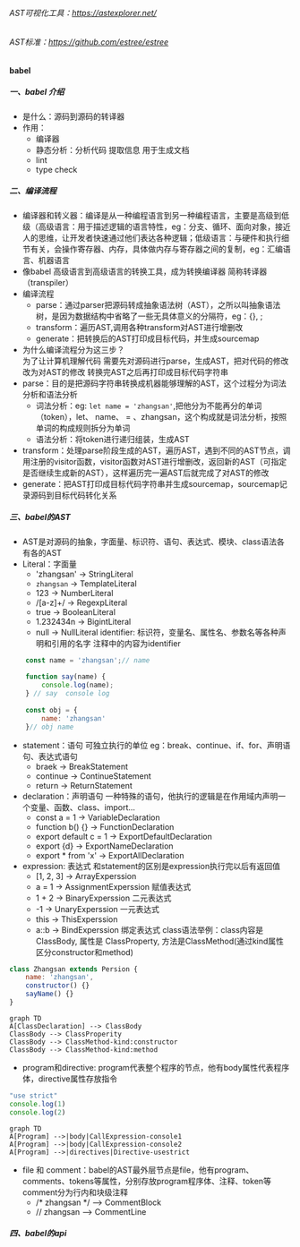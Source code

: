 ###### AST可视化工具：https://astexplorer.net/
###### AST标准：https://github.com/estree/estree
#### babel
##### 一、babel 介绍
* 是什么：源码到源码的转译器
* 作用：
    * 编译器
    * 静态分析：分析代码 提取信息 用于生成文档
    * lint
    * type check

##### 二、编译流程
* 编译器和转义器：编译是从一种编程语言到另一种编程语言，主要是高级到低级（高级语言：用于描述逻辑的语言特性，eg：分支、循环、面向对象，接近人的思维，让开发者快速通过他们表达各种逻辑；低级语言：与硬件和执行细节有关，会操作寄存器、内存，具体做内存与寄存器之间的复制，eg：汇编语言、机器语言
* 像babel 高级语言到高级语言的转换工具，成为转换编译器 简称转译器（transpiler）
* 编译流程
    * parse：通过parser把源码转成抽象语法树（AST），之所以叫抽象语法树，是因为数据结构中省略了一些无具体意义的分隔符，eg：{}, ;
    * transform：遍历AST,调用各种transform对AST进行增删改
    * generate：把转换后的AST打印成目标代码，并生成sourcemap
* 为什么编译流程分为这三步？   
    为了让计算机理解代码 需要先对源码进行parse，生成AST，把对代码的修改改为对AST的修改 转换完AST之后再打印成目标代码字符串
* parse：目的是把源码字符串转换成机器能够理解的AST，这个过程分为词法分析和语法分析
    * 词法分析：eg: ```let name = 'zhangsan'```,把他分为不能再分的单词（token），let、 name、 = 、zhangsan，这个构成就是词法分析，按照单词的构成规则拆分为单词
    * 语法分析：将token进行递归组装，生成AST
* transform：处理parse阶段生成的AST，遍历AST，遇到不同的AST节点，调用注册的visitor函数，visitor函数对AST进行增删改，返回新的AST（可指定是否继续生成新的AST），这样遍历完一遍AST后就完成了对AST的修改
* generate：把AST打印成目标代码字符串并生成sourcemap，sourcemap记录源码到目标代码转化关系

##### 三、babel的AST
* AST是对源码的抽象，字面量、标识符、语句、表达式、模块、class语法各有各的AST
* Literal：字面量
    * 'zhangsan' -> StringLiteral
    * `zhangsan` -> TemplateLiteral
    * 123 -> NumberLiteral
    * /[a-z]+/ -> RegexpLiteral
    * true -> BooleanLiteral
    * 1.232434n -> BigintLiteral
    * null -> NullLiteral
identifier: 标识符，变量名、属性名、参数名等各种声明和引用的名字 注释中的内容为identifier
```javascript
    const name = 'zhangsan';// name
    
    function say(name) {
        console.log(name);
    } // say  console log
    
    const obj = {
        name: 'zhangsan'
    }// obj name
```
* statement：语句 可独立执行的单位 eg：break、continue、if、for、声明语句、表达式语句
    * braek -> BreakStatement
    * continue -> ContinueStatement
    * return -> ReturnStatement
* declaration：声明语句 一种特殊的语句，他执行的逻辑是在作用域内声明一个变量、函数、class、import...
    * const a = 1 -> VariableDeclaration
    * function b() {} -> FunctionDeclaration
    * export default c = 1 -> ExportDefaultDeclaration
    * export {d} -> ExportNameDeclaration
    * export * from 'x' -> ExportAllDeclaration
* expression: 表达式 和statement的区别是expression执行完以后有返回值
    * [1, 2, 3] -> ArrayExperssion
    * a = 1 -> AssignmentExperssion 赋值表达式
    * 1 + 2 -> BinaryExperssion 二元表达式
    * -1 -> UnaryExperssion 一元表达式
    * this -> ThisExperssion
    * a::b -> BindExperssion 绑定表达式
class语法举例：class内容是ClassBody, 属性是 ClassProperty, 方法是ClassMethod(通过kind属性区分constructor和method)
```javascript
class Zhangsan extends Persion {
    name: 'zhangsan',
    constructor() {}
    sayName() {}
}
```

```
graph TD
A[ClassDeclaration] --> ClassBody
ClassBody --> ClassProperity
ClassBody --> ClassMethod-kind:constructor
ClassBody --> ClassMethod-kind:method
```
* program和directive: program代表整个程序的节点，他有body属性代表程序体，directive属性存放指令
```javascript
"use strict"
console.log(1)
console.log(2)
```
```
graph TD
A[Program] -->|body|CallExpression-console1
A[Program] -->|body|CallExpression-console2
A[Program] -->|directives|Directive-usestrict
```
* file 和 comment：babel的AST最外层节点是file，他有program、comments、tokens等属性，分别存放program程序体、注释、token等   
    comment分为行内和块级注释   
    * /* zhangsan */ -->  CommentBlock
    * // zhangsan  -->  CommentLine

##### 四、babel的api